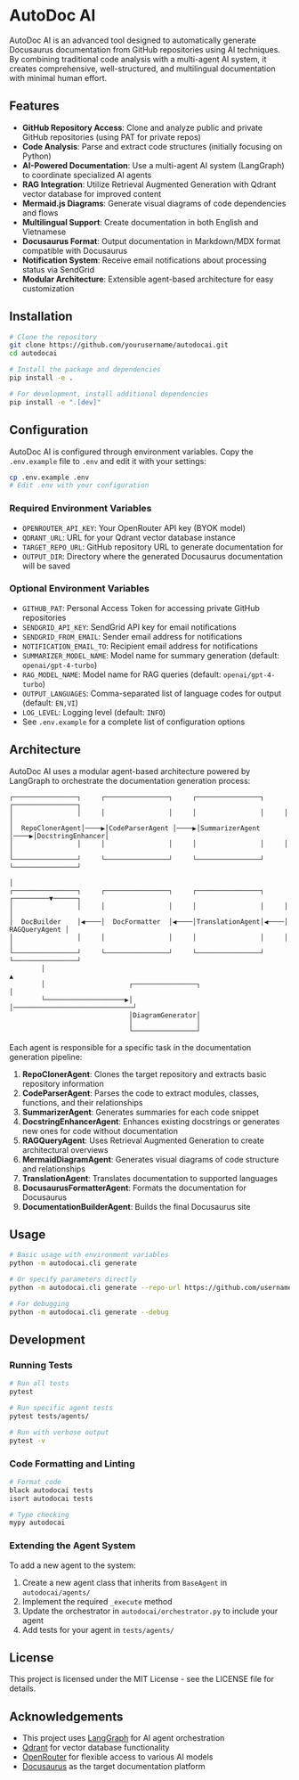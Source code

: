 # AutoDoc AI

AutoDoc AI is an advanced tool designed to automatically generate Docusaurus documentation from GitHub repositories using AI techniques. By combining traditional code analysis with a multi-agent AI system, it creates comprehensive, well-structured, and multilingual documentation with minimal human effort.

## Features

- **GitHub Repository Access**: Clone and analyze public and private GitHub repositories (using PAT for private repos)
- **Code Analysis**: Parse and extract code structures (initially focusing on Python)
- **AI-Powered Documentation**: Use a multi-agent AI system (LangGraph) to coordinate specialized AI agents
- **RAG Integration**: Utilize Retrieval Augmented Generation with Qdrant vector database for improved content
- **Mermaid.js Diagrams**: Generate visual diagrams of code dependencies and flows
- **Multilingual Support**: Create documentation in both English and Vietnamese
- **Docusaurus Format**: Output documentation in Markdown/MDX format compatible with Docusaurus
- **Notification System**: Receive email notifications about processing status via SendGrid
- **Modular Architecture**: Extensible agent-based architecture for easy customization

## Installation

```bash
# Clone the repository
git clone https://github.com/yourusername/autodocai.git
cd autodocai

# Install the package and dependencies
pip install -e .

# For development, install additional dependencies
pip install -e ".[dev]"
```

## Configuration

AutoDoc AI is configured through environment variables. Copy the `.env.example` file to `.env` and edit it with your settings:

```bash
cp .env.example .env
# Edit .env with your configuration
```

### Required Environment Variables

- `OPENROUTER_API_KEY`: Your OpenRouter API key (BYOK model)
- `QDRANT_URL`: URL for your Qdrant vector database instance
- `TARGET_REPO_URL`: GitHub repository URL to generate documentation for
- `OUTPUT_DIR`: Directory where the generated Docusaurus documentation will be saved

### Optional Environment Variables

- `GITHUB_PAT`: Personal Access Token for accessing private GitHub repositories
- `SENDGRID_API_KEY`: SendGrid API key for email notifications
- `SENDGRID_FROM_EMAIL`: Sender email address for notifications
- `NOTIFICATION_EMAIL_TO`: Recipient email address for notifications
- `SUMMARIZER_MODEL_NAME`: Model name for summary generation (default: `openai/gpt-4-turbo`)
- `RAG_MODEL_NAME`: Model name for RAG queries (default: `openai/gpt-4-turbo`)
- `OUTPUT_LANGUAGES`: Comma-separated list of language codes for output (default: `EN,VI`)
- `LOG_LEVEL`: Logging level (default: `INFO`)
- See `.env.example` for a complete list of configuration options

## Architecture

AutoDoc AI uses a modular agent-based architecture powered by LangGraph to orchestrate the documentation generation process:

```
┌────────────────┐     ┌────────────────┐     ┌────────────────┐     ┌────────────────┐
│                │     │                │     │                │     │                │
│  RepoClonerAgent│────▶│CodeParserAgent │────▶│SummarizerAgent │────▶│DocstringEnhancer│
│                │     │                │     │                │     │                │
└────────────────┘     └────────────────┘     └────────────────┘     └────────────────┘
                                                                               │
┌────────────────┐     ┌────────────────┐     ┌────────────────┐     ┌─────────▼──────┐
│                │     │                │     │                │     │                │
│  DocBuilder    │◀────│  DocFormatter  │◀────│TranslationAgent│◀────│  RAGQueryAgent │
│                │     │                │     │                │     │                │
└────────────────┘     └────────────────┘     └────────────────┘     └────────────────┘
        │                                                                     ▲
        │                     ┌────────────────┐                              │
        └────────────────────▶│                │──────────────────────────────┘
                              │DiagramGenerator│
                              │                │
                              └────────────────┘
```

Each agent is responsible for a specific task in the documentation generation pipeline:

1. **RepoClonerAgent**: Clones the target repository and extracts basic repository information
2. **CodeParserAgent**: Parses the code to extract modules, classes, functions, and their relationships
3. **SummarizerAgent**: Generates summaries for each code snippet
4. **DocstringEnhancerAgent**: Enhances existing docstrings or generates new ones for code without documentation
5. **RAGQueryAgent**: Uses Retrieval Augmented Generation to create architectural overviews
6. **MermaidDiagramAgent**: Generates visual diagrams of code structure and relationships
7. **TranslationAgent**: Translates documentation to supported languages
8. **DocusaurusFormatterAgent**: Formats the documentation for Docusaurus
9. **DocumentationBuilderAgent**: Builds the final Docusaurus site

## Usage

```bash
# Basic usage with environment variables
python -m autodocai.cli generate

# Or specify parameters directly
python -m autodocai.cli generate --repo-url https://github.com/username/repo --output-dir ./docs

# For debugging
python -m autodocai.cli generate --debug
```

## Development

### Running Tests

```bash
# Run all tests
pytest

# Run specific agent tests
pytest tests/agents/

# Run with verbose output
pytest -v
```

### Code Formatting and Linting

```bash
# Format code
black autodocai tests
isort autodocai tests

# Type checking
mypy autodocai
```

### Extending the Agent System

To add a new agent to the system:

1. Create a new agent class that inherits from `BaseAgent` in `autodocai/agents/`
2. Implement the required `_execute` method
3. Update the orchestrator in `autodocai/orchestrator.py` to include your agent
4. Add tests for your agent in `tests/agents/`

## License

This project is licensed under the MIT License - see the LICENSE file for details.

## Acknowledgements

- This project uses [LangGraph](https://github.com/langchain-ai/langgraph) for AI agent orchestration
- [Qdrant](https://qdrant.tech/) for vector database functionality
- [OpenRouter](https://openrouter.ai/) for flexible access to various AI models
- [Docusaurus](https://docusaurus.io/) as the target documentation platform
